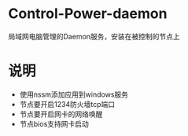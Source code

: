 # Control-Power-daemon
局域网电脑管理的Daemon服务，安装在被控制的节点上

# 说明
- 使用nssm添加应用到windows服务
- 节点要开启1234防火墙tcp端口
- 节点要开启网卡的网络唤醒
- 节点bios支持网卡启动
